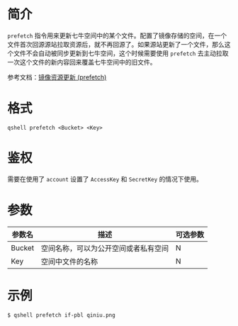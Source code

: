 # 简介
`prefetch` 指令用来更新七牛空间中的某个文件。配置了镜像存储的空间，在一个文件首次回源源站拉取资源后，就不再回源了。如果源站更新了一个文件，那么这个文件不会自动被同步更新到七牛空间，这个时候需要使用 `prefetch` 去主动拉取一次这个文件的新内容回来覆盖七牛空间中的旧文件。

参考文档：[镜像资源更新 (prefetch)](http://developer.qiniu.com/docs/v6/api/reference/rs/prefetch.html) 

# 格式
```
qshell prefetch <Bucket> <Key>
```

# 鉴权
需要在使用了 `account` 设置了 `AccessKey` 和 `SecretKey` 的情况下使用。

# 参数
|参数名|描述|可选参数|
|-----|-----|------|
|Bucket|空间名称，可以为公开空间或者私有空间|N|
|Key|空间中文件的名称|N|

# 示例
```
$ qshell prefetch if-pbl qiniu.png
```